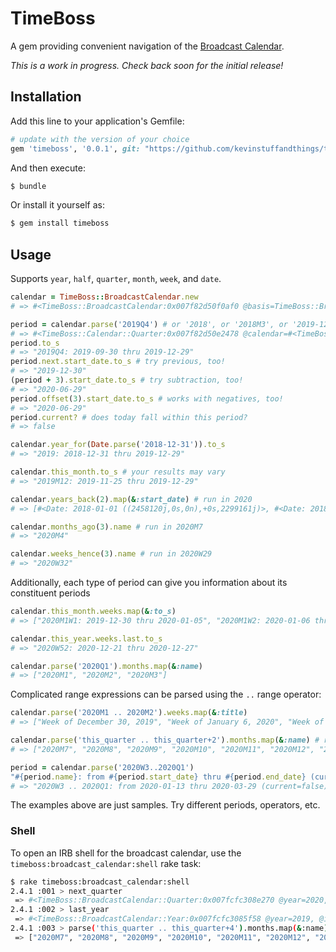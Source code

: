 # TimeBoss
A gem providing convenient navigation of the [Broadcast Calendar](https://en.wikipedia.org/wiki/Broadcast_calendar).

_This is a work in progress. Check back soon for the initial release!_

## Installation
Add this line to your application's Gemfile:
```ruby
# update with the version of your choice
gem 'timeboss', '0.0.1', git: "https://github.com/kevinstuffandthings/timeboss.git"
```

And then execute:
```bash
$ bundle
```

Or install it yourself as:
```bash
$ gem install timeboss
```

## Usage
Supports `year`, `half`, `quarter`, `month`, `week`, and `date`.

```ruby
calendar = TimeBoss::BroadcastCalendar.new
# => #<TimeBoss::BroadcastCalendar:0x007f82d50f0af0 @basis=TimeBoss::BroadcastCalendar::Basis>

period = calendar.parse('2019Q4') # or '2018', or '2018M3', or '2019-12-21', or '2020W32', or '2020M3W2'
# => #<TimeBoss::Calendar::Quarter:0x007f82d50e2478 @calendar=#<TimeBoss::BroadcastCalendar:0x007f82d50f0af0 @basis=TimeBoss::BroadcastCalendar::Basis, @_parser=#<TimeBoss::Calendar::Parser:0x007f82d50e8bc0 @calendar=#<TimeBoss::BroadcastCalendar:0x007f82d50f0af0 ...>>>, @year=2019, @index=4, @start_date=#<Date: 2019-09-30 ((2458757j,0s,0n),+0s,2299161j)>, @end_date=#<Date: 2019-12-29 ((2458847j,0s,0n),+0s,2299161j)>>
period.to_s
# => "2019Q4: 2019-09-30 thru 2019-12-29"
period.next.start_date.to_s # try previous, too!
# => "2019-12-30"
(period + 3).start_date.to_s # try subtraction, too!
# => "2020-06-29"
period.offset(3).start_date.to_s # works with negatives, too!
# => "2020-06-29"
period.current? # does today fall within this period?
# => false

calendar.year_for(Date.parse('2018-12-31')).to_s
# => "2019: 2018-12-31 thru 2019-12-29"

calendar.this_month.to_s # your results may vary
# => "2019M12: 2019-11-25 thru 2019-12-29"

calendar.years_back(2).map(&:start_date) # run in 2020
# => [#<Date: 2018-01-01 ((2458120j,0s,0n),+0s,2299161j)>, #<Date: 2018-12-31 ((2458484j,0s,0n),+0s,2299161j)>]

calendar.months_ago(3).name # run in 2020M7
# => "2020M4"

calendar.weeks_hence(3).name # run in 2020W29
# => "2020W32"
```

Additionally, each type of period can give you information about its constituent periods

```ruby
calendar.this_month.weeks.map(&:to_s)
# => ["2020M1W1: 2019-12-30 thru 2020-01-05", "2020M1W2: 2020-01-06 thru 2020-01-12", "2020M1W3: 2020-01-13 thru 2020-01-19", "2020M1W4: 2020-01-20 thru 2020-01-26"]

calendar.this_year.weeks.last.to_s
# => "2020W52: 2020-12-21 thru 2020-12-27"

calendar.parse('2020Q1').months.map(&:name)
# => ["2020M1", "2020M2", "2020M3"]
```

Complicated range expressions can be parsed using the `..` range operator:

```ruby
calendar.parse('2020M1 .. 2020M2').weeks.map(&:title)
# => ["Week of December 30, 2019", "Week of January 6, 2020", "Week of January 13, 2020", "Week of January 20, 2020", "Week of January 27, 2020", "Week of February 3, 2020", "Week of February 10, 2020", "Week of February 17, 2020"]

calendar.parse('this_quarter .. this_quarter+2').months.map(&:name) # run in 2020Q3
# => ["2020M7", "2020M8", "2020M9", "2020M10", "2020M11", "2020M12", "2021M1", "2021M2", "2021M3"]

period = calendar.parse('2020W3..2020Q1')
"#{period.name}: from #{period.start_date} thru #{period.end_date} (current=#{period.current?})"
# => "2020W3 .. 2020Q1: from 2020-01-13 thru 2020-03-29 (current=false)"
```

The examples above are just samples. Try different periods, operators, etc.

### Shell
To open an IRB shell for the broadcast calendar, use the `timeboss:broadcast_calendar:shell` rake task:
```bash
$ rake timeboss:broadcast_calendar:shell
2.4.1 :001 > next_quarter
 => #<TimeBoss::BroadcastCalendar::Quarter:0x007fcfc308e270 @year=2020, @index=4, @start_date=#<Date: 2020-09-28 ((2459121j,0s,0n),+0s,2299161j)>, @end_date=#<Date: 2020-12-27 ((2459211j,0s,0n),+0s,2299161j)>>
2.4.1 :002 > last_year
 => #<TimeBoss::BroadcastCalendar::Year:0x007fcfc3085f58 @year=2019, @index=1, @start_date=#<Date: 2018-12-31 ((2458484j,0s,0n),+0s,2299161j)>, @end_date=#<Date: 2019-12-29 ((2458847j,0s,0n),+0s,2299161j)>>
2.4.1 :003 > parse('this_quarter .. this_quarter+4').months.map(&:name)
 => ["2020M7", "2020M8", "2020M9", "2020M10", "2020M11", "2020M12", "2021M1", "2021M2", "2021M3", "2021M4", "2021M5", "2021M6", "2021M7", "2021M8", "2021M9"]
```
